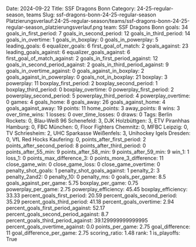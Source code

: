 Date: 2024-09-22
Title: SSF Dragons Bonn
Category: 24-25-regular-season, teams
Slug: ssf-dragons-bonn-24-25-regular-season
Platzierungsverlauf:24-25-regular-season/teams/ssf-dragons-bonn-24-25-regular-season_platzierungsverlauf.png
team: SSF Dragons Bonn
goals: 34
goals_in_first_period: 7
goals_in_second_period: 12
goals_in_third_period: 14
goals_in_overtime: 1
goals_in_boxplay: 0
goals_in_powerplay: 5
leading_goals: 6
equalizer_goals: 6
first_goal_of_match: 2
goals_against: 23
leading_goals_against: 6
equalizer_goals_against: 6
first_goal_of_match_against: 2
goals_in_first_period_against: 12
goals_in_second_period_against: 2
goals_in_third_period_against: 9
goals_in_overtime_against: 0
goals_against_in_boxplay: 2
goals_against_in_powerplay: 0
goals_not_in_boxplay: 21
boxplay: 3
powerplay: 11
boxplay_first_period: 2
boxplay_second_period: 1
boxplay_third_period: 0
boxplay_overtime: 0
powerplay_first_period: 2
powerplay_second_period: 5
powerplay_third_period: 4
powerplay_overtime: 0
games: 4
goals_home: 8
goals_away: 26
goals_against_home: 4
goals_against_away: 19
points: 11
home_points: 3
away_points: 8
wins: 3
over_time_wins: 1
losses: 0
over_time_losses: 0
draws: 0
Tags:  Berlin Rockets: 0,  Blau-Weiß 96 Schenefeld: 3,  DJK Holzbüttgen: 3,  ETV Piranhhas Hamburg: 0,  FBC München: 0,  Floor Fighters Chemnitz: 0,  MFBC Leipzig: 0,  TV Schriesheim: 2,  UHC Sparkasse Weißenfels: 3,  Unihockey Igels Dresden: 0,  VfL Red Hocks Kaufering: 0,
points_after_first_period: 2
points_after_second_period: 8
points_after_third_period: 0
points_after_55_min: 9
points_after_58_min: 9
points_after_59_min: 9
win_1: 1
loss_1: 0
points_max_difference_3: 0
points_more_3_difference: 11
close_game_win: 0
close_game_loss: 0
close_game_overtime: 0
penalty_shot_goals: 1
penalty_shot_goals_against: 1
penalty_2: 3
penalty_2and2: 0
penalty_10: 0
penalty_ms: 0
goals_per_game: 8.5
goals_against_per_game: 5.75
boxplay_per_game: 0.75
powerplay_per_game: 2.75
powerplay_efficiency: 45.45
boxplay_efficiency: 33.33
percent_goals_first_period: 20.59
percent_goals_second_period: 35.29
percent_goals_third_period: 41.18
percent_goals_overtime: 2.94
percent_goals_first_period_against: 52.17
percent_goals_second_period_against: 8.7
percent_goals_third_period_against: 39.129999999999995
percent_goals_overtime_against: 0.0
points_per_game: 2.75
goal_difference: 11
goal_difference_per_game: 2.75
scoring_ratio: 1.48
rank: 1
is_playoffs: True
